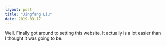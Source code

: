 ```yaml
---
layout: post
title: "Jingfang Liu"
date: 2019-03-17
---
```


Well. Finally got around to setting this website. It actually is a lot easier than I thought it was going to be.
